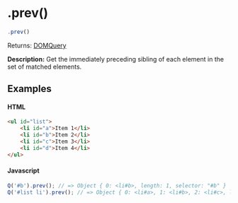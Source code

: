 # .prev()

```js
.prev()
```

Returns: [DOMQuery](../README.md#domquery-q)

**Description:** Get the immediately preceding sibling of each element in the set of matched elements.

## Examples

#### HTML
```html
<ul id="list">
    <li id="a">Item 1</li>
    <li id="b">Item 2</li>
    <li id="c">Item 3</li>
    <li id="d">Item 4</li>
</ul>
```

#### Javascript
```js
Q('#b').prev(); // => Object { 0: <li#b>, length: 1, selector: "#b" }
Q('#list li').prev(); // => Object { 0: <li#a>, 1: <li#b>, 2: <li#c>, length: 3, selector: "#list li" }
```
